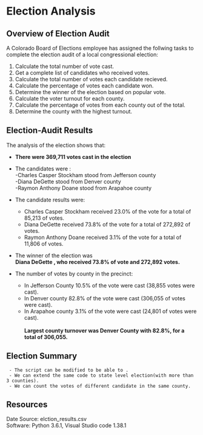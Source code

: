 # Election Analysis

## Overview of Election Audit
A Colorado Board of Elections employee has assigned the follwing tasks to complete the election audit of a local congressional election:
1. Calculate the total number of vote cast.
2. Get a complete list of candidates who received votes.
3. Calculate the total number of votes each candidate recieved.
4. Calculate the percentage of votes each candidate won.
5. Determine the winner of the election based on popular vote.
6. Calculate the voter turnout for each county.
7. Calculate the percentage of votes from each county out of the total.
8. Determine the county with the highest turnout.


## Election-Audit Results
The analysis of the election shows that:
- **There were 369,711 votes cast in the election**

- The candidates were :<br />
   -Charles Casper Stockham stood from Jefferson county<br />
   -Diana DeGette stood from Denver county<br />
   -Raymon Anthony Doane stood from Arapahoe county <br />
   
- The candidate results were:
  - Charles Casper Stockham received 23.0% of the vote for a total of 85,213 of votes.
  - Diana DeGette received 73.8% of the vote for a total of 272,892 of votes.
  - Raymon Anthony Doane received 3.1% of the vote for a total of 11,806 of votes.
- The winner of the election was <br />
   **Diana DeGette , who received 73.8% of vote and 272,892 votes.<br />**
  
- The number of  votes by county in the precinct:
   - In Jefferson County 10.5% of the vote were cast (38,855 votes were cast).<br />
   - In Denver county 82.8% of the vote were cast (306,055 of votes were cast).<br />
   - In Arapahoe county 3.1% of the vote were cast (24,801 of votes  were cast).<br /><br />
**Largest county turnover was Denver County with 82.8%, for a total of 306,055.<br />**  
 
## Election Summary
     - The script can be modified to be able to .
     - We can extend the same code to state level election(with more than 3 counties). 
     - We can count the votes of different candidate in the same county.
 
## Resources
Date Source: elction_results.csv<br />
Software: Python 3.6.1, Visual Studio code 1.38.1
   
   
   
